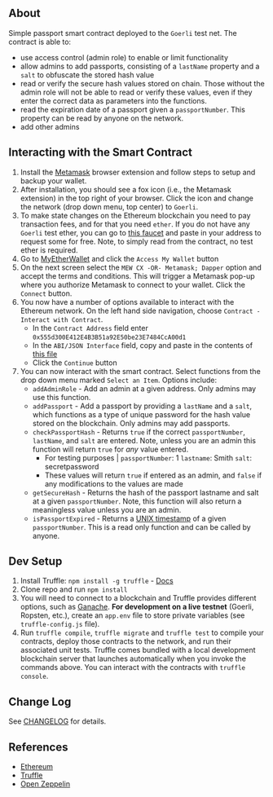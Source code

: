 ## About

Simple passport smart contract deployed to the `Goerli` test net. The contract is able to:  

- use access control (admin role) to enable or limit functionality
- allow admins to add passports, consisting of a `lastName` property and a `salt` to obfuscate the stored hash value
- read or verify the secure hash values stored on chain. Those without the admin role will not be able to read or verify these values, even if they enter the correct data as parameters into the functions.
- read the expiration date of a passport given a `passportNumber`. This property can be read by anyone on the network.
- add other admins

## Interacting with the Smart Contract

1. Install the [Metamask](https://metamask.io/) browser extension and follow steps to setup and backup your wallet.
2. After installation, you should see a fox icon (i.e., the Metamask extension) in the top right of your browser. Click the icon and change the network (drop down menu, top center) to `Goerli`.
3. To make state changes on the Ethereum blockchain you need to pay transaction fees, and for that you need `ether`. If you do not have any `Goerli` test ether, you can go to [this faucet](https://goerli-faucet.slock.it/) and paste in your address to request some for free. Note, to simply read from the contract, no test ether is required.
4. Go to [MyEtherWallet](https://www.myetherwallet.com/) and click the `Access My Wallet` button
5. On the next screen select the `MEW CX -OR- Metamask; Dapper` option and accept the terms and conditions. This will trigger a Metamask pop-up where you authorize Metamask to connect to your wallet. Click the `Connect` button.
6. You now have a number of options available to interact with the Ethereum network. On the left hand side navigation, choose `Contract - Interact with Contract`. 
    - In the `Contract Address` field enter `0x555d300E412E4B3B51a92E50be23E7484CcA00d1`
    - In the `ABI/JSON Interface` field, copy and paste in the contents of [this file](https://raw.githubusercontent.com/FugueWeb/passport/master/misc/abi.json) 
    - Click the `Continue` button
7. You can now interact with the smart contract. Select functions from the drop down menu marked `Select an Item`. Options include:
    - `addAdminRole` - Add an admin at a given address. Only admins may use this function.
    - `addPassport` - Add a passport by providing a `lastName` and a `salt`, which functions as a type of unique password for the hash value stored on the blockchain. Only admins may add passports.
    - `checkPassportHash` - Returns `true` if the correct `passportNumber`, `lastName`, and `salt` are entered. Note, unless you are an admin this function will return `true` for *any* value entered.
        - For testing purposes | `passportNumber`: 1 `lastname`: Smith `salt`: secretpassword
        - These values will return `true` if entered as an admin, and `false` if any modifications to the values are made
    - `getSecureHash` - Returns the hash of the passport lastname and salt at a given `passportNumber`. Note, this function will also return a meaningless value unless you are an admin.
    - `isPassportExpired` - Returns a [UNIX timestamp](https://www.unixtimestamp.com/) of a given `passportNumber`. This is a read only function and can be called by anyone.  

## Dev Setup

1. Install Truffle: `npm install -g truffle` - [Docs](https://www.trufflesuite.com/docs/truffle/quickstart)
2. Clone repo and run `npm install`
3. You will need to connect to a blockchain and Truffle provides different options, such as [Ganache](https://www.trufflesuite.com/docs/ganache/quickstart). **For development on a live testnet** (Goerli, Ropsten, etc.), create an `app.env` file to store private variables (see `truffle-config.js` file).
4. Run `truffle compile`, `truffle migrate` and `truffle test` to compile your contracts, deploy those contracts to the network, and run their associated unit tests. Truffle comes bundled with a local development blockchain server that launches automatically when you invoke the commands  above. You can interact with the contracts with `truffle console`.

## Change Log

See [CHANGELOG](./CHANGELOG.md) for details.

## References
* [Ethereum](https://ethereum.org/)
* [Truffle](http://truffleframework.com/docs/)
* [Open Zeppelin](https://docs.openzeppelin.com/openzeppelin/)
